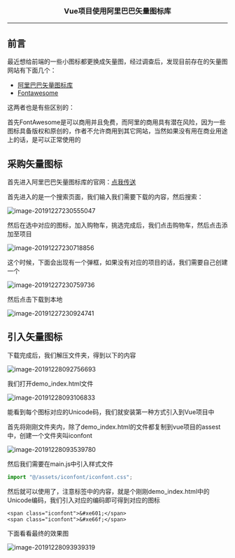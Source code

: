 ### <center>Vue项目使用阿里巴巴矢量图标库
***
## 前言

最近想给前端的一些小图标都更换成矢量图，经过调查后，发现目前存在的矢量图网站有下面几个：

- [阿里巴巴矢量图标库](https://www.iconfont.cn/)
- [Fontawesome](http://www.fontawesome.com.cn/)

这两者也是有些区别的：

首先FontAwesome是可以商用并且免费，而阿里的商用具有潜在风险，因为一些图标具备版权和原创的，作者不允许商用到其它网站，当然如果没有用在商业用途上的话，是可以正常使用的

## 采购矢量图标

首先进入阿里巴巴矢量图标库的官网：[点我传送](https://www.iconfont.cn/)

首先进入的是一个搜索页面，我们输入我们需要下载的内容，然后搜索：

![image-20191227230555047](images/image-20191227230555047.png)

然后在选中对应的图标，加入购物车，挑选完成后，我们点击购物车，然后点击添加至项目

![image-20191227230718856](images/image-20191227230718856.png)

这个时候，下面会出现有一个弹框，如果没有对应的项目的话，我们需要自己创建一个

![image-20191227230759736](images/image-20191227230759736.png)

然后点击下载到本地

![image-20191227230924741](images/image-20191227230924741.png)

## 引入矢量图标

下载完成后，我们解压文件夹，得到以下的内容

![image-20191228092756693](images/image-20191228092756693.png)

我们打开demo_index.html文件

![image-20191228093106833](images/image-20191228093106833.png)

能看到每个图标对应的Unicode码，我们就安装第一种方式引入到Vue项目中

首先将刚刚文件夹内，除了demo_index.html的文件都复制到vue项目的assest中，创建一个文件夹叫iconfont 

![image-20191228093539780](images/image-20191228093539780.png)

然后我们需要在main.js中引入样式文件

```javascript
import "@/assets/iconfont/iconfont.css";
```

然后就可以使用了，注意<span>标签中的内容，就是个刚刚demo_index.html中的Unicode编码，我们引入对应的编码即可得到对应的图标

```
<span class="iconfont">&#xe601;</span>
<span class="iconfont">&#xe66f;</span>
```

下面看看最终的效果图

![image-20191228093939319](images/image-20191228093939319.png)